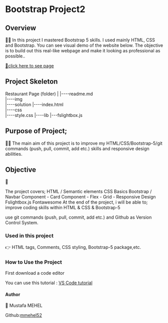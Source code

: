 # Bootstrap Project2

## Overview

👨‍💻 In this project I mastered Bootstrap 5 skills. I used mainly HTML, CSS and Bootstrap. You can see visual demo of the website below. The objective is to build out this real-like webpage and make it looking as professional as possible..

 <a href="https://mmehel52.github.io/bootstrapproject2">📍click here to see page</a> 

## Project Skeleton
Restaurant Page (folder)
|
|----readme.md             
|----img            
|----solution
        |----index.html  
|----css      
      |----style.css
|----lib
      |---fslightbox.js
## Purpose of Project;
👨‍💻 The main aim of this project is to improve my HTML/CSS/Bootstrap-5/git commands (push, pull, commit, add etc.) skills and responsive design abilities.

## Objective
🎯

The project covers;
HTML / Semantic elements CSS Basics Bootstrap / Navbar Component - Card Component - Flex - Grid - Responsive Design Fslightbox.js Fontawesome
At the end of the project, i will be able to; improve coding skills within HTML & CSS & Bootstrap-5

use git commands (push, pull, commit, add etc.) and Github as Version Control System.

### Used in this project
👉 HTML tags, Comments, CSS styling, Bootstrap-5 package,etc.

### How to Use the Project
First download a code editor

You can use this tutorial : <a href="https://www.youtube.com/watch?v=fJEbVCrEMSE">VS Code tutorial</a>

#### Author
👤 Mustafa MEHEL


Github:<a href="https://github.com/mmehel52">mmehel52</a>
